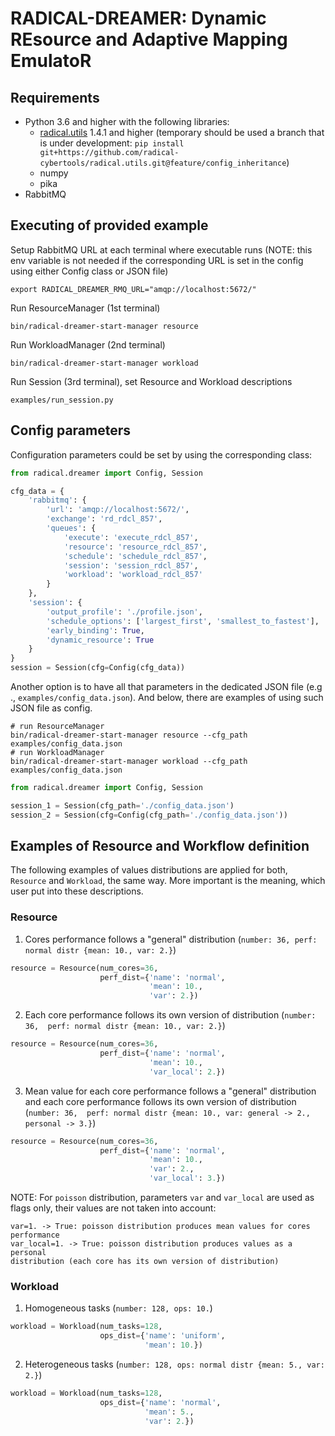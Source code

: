 # RADICAL-DREAMER: Dynamic REsource and Adaptive Mapping EmulatoR

## Requirements

* Python 3.6 and higher with the following libraries:
  * [radical.utils](https://github.com/radical-cybertools/radical.utils) 1.4.1 
  and higher (temporary should be used a branch that is under development: 
  `pip install git+https://github.com/radical-cybertools/radical.utils.git@feature/config_inheritance`)
  * numpy
  * pika
* RabbitMQ

## Executing of provided example
Setup RabbitMQ URL at each terminal where executable runs (NOTE: this env 
variable is not needed if the corresponding URL is set in the config using 
either Config class or JSON file)
```shell script
export RADICAL_DREAMER_RMQ_URL="amqp://localhost:5672/"
```
Run ResourceManager (1st terminal)
```shell script
bin/radical-dreamer-start-manager resource
```
Run WorkloadManager (2nd terminal)
```shell script
bin/radical-dreamer-start-manager workload
```
Run Session (3rd terminal), set Resource and Workload descriptions
```shell script
examples/run_session.py
```

## Config parameters
Configuration parameters could be set by using the corresponding class:
```python
from radical.dreamer import Config, Session

cfg_data = {
    'rabbitmq': {
        'url': 'amqp://localhost:5672/',
        'exchange': 'rd_rdcl_857',
        'queues': {
            'execute': 'execute_rdcl_857',
            'resource': 'resource_rdcl_857',
            'schedule': 'schedule_rdcl_857',
            'session': 'session_rdcl_857',
            'workload': 'workload_rdcl_857'
        }
    },
    'session': {
        'output_profile': './profile.json',
        'schedule_options': ['largest_first', 'smallest_to_fastest'],
        'early_binding': True,
        'dynamic_resource': True
    }
}
session = Session(cfg=Config(cfg_data))
```
Another option is to have all that parameters in the dedicated JSON file (e.g
., `examples/config_data.json`). And below, there are examples of using
 such JSON file as config.
```shell script
# run ResourceManager
bin/radical-dreamer-start-manager resource --cfg_path examples/config_data.json
# run WorkloadManager
bin/radical-dreamer-start-manager workload --cfg_path examples/config_data.json
```
```python
from radical.dreamer import Config, Session

session_1 = Session(cfg_path='./config_data.json')
session_2 = Session(cfg=Config(cfg_path='./config_data.json'))
```

## Examples of Resource and Workflow definition
The following examples of values distributions are applied for both, `Resource` 
and `Workload`, the same way. More important is the meaning, which user put into
these descriptions.

### Resource
1) Cores performance follows a "general" distribution (`number: 36, perf: 
normal distr {mean: 10., var: 2.}`)
```python
resource = Resource(num_cores=36,
                    perf_dist={'name': 'normal',
                               'mean': 10.,
                               'var': 2.})
```
2) Each core performance follows its own version of distribution (`number: 36, 
perf: normal distr {mean: 10., var: 2.}`)
```python
resource = Resource(num_cores=36,
                    perf_dist={'name': 'normal',
                               'mean': 10.,
                               'var_local': 2.})
```
3) Mean value for each core performance follows a "general" distribution and 
each core performance follows its own version of distribution (`number: 36, 
perf: normal distr {mean: 10., var: general -> 2., personal -> 3.}`)
```python
resource = Resource(num_cores=36,
                    perf_dist={'name': 'normal',
                               'mean': 10.,
                               'var': 2.,
                               'var_local': 3.})
```
NOTE: For `poisson` distribution, parameters `var` and `var_local` are used 
as flags only, their values are not taken into account:
```
var=1. -> True: poisson distribution produces mean values for cores performance
var_local=1. -> True: poisson distribution produces values as a personal 
distribution (each core has its own version of distribution)
```

### Workload
1) Homogeneous tasks (`number: 128, ops: 10.`)
```python
workload = Workload(num_tasks=128,
                    ops_dist={'name': 'uniform',
                              'mean': 10.})
```
2) Heterogeneous tasks (`number: 128, ops: normal distr {mean: 5., var: 2.}`)
```python
workload = Workload(num_tasks=128,
                    ops_dist={'name': 'normal',
                              'mean': 5.,
                              'var': 2.})
```
